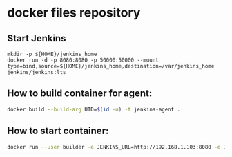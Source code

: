 # docker files repository

## Start Jenkins
```
mkdir -p ${HOME}/jenkins_home
docker run -d -p 8080:8080 -p 50000:50000 --mount type=bind,source=${HOME}/jenkins_home,destination=/var/jenkins_home jenkins/jenkins:lts
```

## How to build container for agent:

``` sh
docker build --build-arg UID=$(id -u) -t jenkins-agent .
```


## How to start container:

``` sh
docker run --user builder -e JENKINS_URL=http://192.168.1.103:8080 -e JENKINS_SECRET=xxxxxxxxxxxxxxxxxxxxxxxxxxxxxxxxxxxxxxxxxxxxxxxxxxxxxxxxxxxxxxxx -e JENKINS_AGENT_NAME=builder -d jenkins-agent
```
